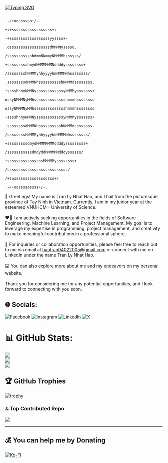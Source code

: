 [![Typing SVG](https://readme-typing-svg.demolab.com?font=Fira+Code&pause=1000&color=C8F733&random=false&width=435&lines=A+student+aiming+towards+technology)](https://git.io/typing-svg)

```
                                                                                   .-/+oossssoo+/-.             
                                                                              +:+ssssssssssssssssss+:       
                                                                            -+ssssssssssssssssssyyssss+-       
                                                                          .ossssssssssssssssssdMMMNysssso.     
                                                                         /ssssssssssshdmmNNmmyNMMMMhssssss/    
                                                                        +ssssssssshmydMMMMMMMNddddyssssssss+   
                                                                        /sssssssshNMMMyhhyyyyhmNMMMNhssssssss/  
                                                                        .ssssssssdMMMNhsssssssssshNMMMdssssssss. 
                                                                        +sssshhhyNMMNyssssssssssssyNMMMysssssss+
                                                                        ossyNMMMNyMMhsssssssssssssshmmmhssssssso
                                                                        ossyNMMMNyMMhsssssssssssssshmmmhssssssso
                                                                        +sssshhhyNMMNyssssssssssssyNMMMysssssss+
                                                                        .ssssssssdMMMNhsssssssssshNMMMdssssssss. 
                                                                        /sssssssshNMMMyhhyyyyhdNMMMNhssssssss/  
                                                                        +sssssssssdmydMMMMMMMMddddysssssssss+   
                                                                         /sssssssssssdmdyddMMMMMMdddyssssss/
                                                                           +ssssssssssssssssMMMMMyssssssss+
                                                                            /sssssssssssssssssssssssssss/
                                                                               /+sosssssssssossssosss+/
                                                                                  .-/+oossssossss+/-.
```

👋 Greetings! My name is Tran Ly Nhat Hao, and I hail from the picturesque province of Tay Ninh in Vietnam. Currently, I am in my junior year at the esteemed VNUHCM - University of Science.<br><br>❤️‍🔥 I am actively seeking opportunities in the fields of Software Engineering, Machine Learning, and Project Management. My goal is to leverage my expertise in programming, project management, and creativity to make meaningful contributions in a professional sphere.<br><br>📘 For inquiries or collaboration opportunities, please feel free to reach out to me via email at haotran04022005@gmail.com or connect with me on LinkedIn under the name Tran Ly Nhat Hao.<br><br>💻 You can also explore more about me and my endeavors on my personal website.<br><br>Thank you for considering me for any potential opportunities, and I look forward to connecting with you soon.


## 🌐 Socials:
[![Facebook](https://img.shields.io/badge/Facebook-%231877F2.svg?logo=Facebook&logoColor=white)](https://facebook.com/nhathao.tranly.3) [![Instagram](https://img.shields.io/badge/Instagram-%23E4405F.svg?logo=Instagram&logoColor=white)](https://instagram.com/nhathao0402) [![LinkedIn](https://img.shields.io/badge/LinkedIn-%230077B5.svg?logo=linkedin&logoColor=white)](https://linkedin.com/in/tranlynhathao) [![X](https://img.shields.io/badge/X-black.svg?logo=X&logoColor=white)](https://x.com/TranLyNhatHao) 

# 📊 GitHub Stats:
![](https://github-readme-stats.vercel.app/api?username=tranlynhathao&theme=radical&hide_border=false&include_all_commits=false&count_private=false)<br/>
![](https://github-readme-streak-stats.herokuapp.com/?user=tranlynhathao&theme=radical&hide_border=false)<br/>
![](https://github-readme-stats.vercel.app/api/top-langs/?username=tranlynhathao&theme=radical&hide_border=false&include_all_commits=false&count_private=false&layout=compact)

## 🏆 GitHub Trophies
[![trophy](https://github-profile-trophy.vercel.app/?username=ryo-ma&theme=onedark)](https://github.com/ryo-ma/github-profile-trophy)

### 🔝 Top Contributed Repo
![](https://github-contributor-stats.vercel.app/api?username=tranlynhathao&limit=5&theme=tokyonight&combine_all_yearly_contributions=true)

---

## 💰 You can help me by Donating
[![Ko-Fi](https://ko-fi.com/img/githubbutton_sm.svg)](https://ko-fi.com/tranlynhathao) 
  
<!-- Proudly created with GPRM ( https://gprm.itsvg.in ) -->
